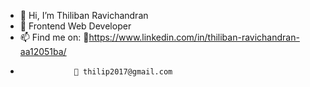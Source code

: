 - 👋 Hi, I’m Thiliban Ravichandran
- 👀 Frontend Web Developer
- 📫 Find me on: 📱https://www.linkedin.com/in/thiliban-ravichandran-aa12051ba/
-                 📧 thilip2017@gmail.com
